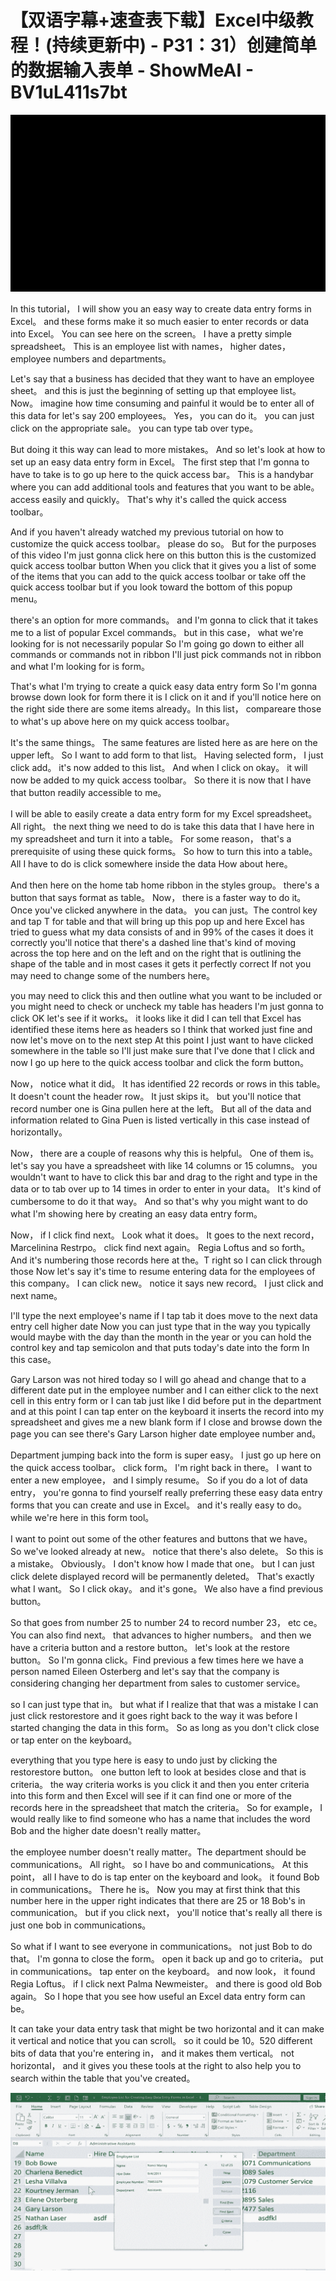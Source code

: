 # 【双语字幕+速查表下载】Excel中级教程！(持续更新中) - P31：31）创建简单的数据输入表单 - ShowMeAI - BV1uL411s7bt

![](img/a18b75534e26759034413ca73cb283ed_0.png)

In this tutorial， I will show you an easy way to create data entry forms in Excel。 and these forms make it so much easier to enter records or data into Excel。 You can see here on the screen。 I have a pretty simple spreadsheet。 This is an employee list with names， higher dates， employee numbers and departments。

 Let's say that a business has decided that they want to have an employee sheet。 and this is just the beginning of setting up that employee list。 Now。 imagine how time consuming and painful it would be to enter all of this data for let's say 200 employees。 Yes， you can do it。 you can just click on the appropriate sale。 you can type tab over type。

 But doing it this way can lead to more mistakes。 And so let's look at how to set up an easy data entry form in Excel。 The first step that I'm gonna to have to take is to go up here to the quick access bar。 This is a handybar where you can add additional tools and features that you want to be able。access easily and quickly。 That's why it's called the quick access toolbar。

 And if you haven't already watched my previous tutorial on how to customize the quick access toolbar。 please do so。 But for the purposes of this video I'm just gonna click here on this button this is the customized quick access toolbar button When you click that it gives you a list of some of the items that you can add to the quick access toolbar or take off the quick access toolbar but if you look toward the bottom of this popup menu。

 there's an option for more commands。 and I'm gonna to click that it takes me to a list of popular Excel commands。 but in this case， what we're looking for is not necessarily popular So I'm going go down to either all commands or commands not in ribbon I'll just pick commands not in ribbon and what I'm looking for is form。

 That's what I'm trying to create a quick easy data entry form So I'm gonna browse down look for form there it is I click on it and if you'll notice here on the right side there are some items already。In this list， compareare those to what's up above here on my quick access toolbar。

 It's the same things。 The same features are listed here as are here on the upper left。 So I want to add form to that list。 Having selected form， I just click add。 it's now added to this list。 And when I click on okay。 it will now be added to my quick access toolbar。 So there it is now that I have that button readily accessible to me。

 I will be able to easily create a data entry form for my Excel spreadsheet。 All right。 the next thing we need to do is take this data that I have here in my spreadsheet and turn it into a table。 For some reason， that's a prerequisite of using these quick forms。 So how to turn this into a table。 All I have to do is click somewhere inside the data How about here。

 And then here on the home tab home ribbon in the styles group。 there's a button that says format as table。 Now， there is a faster way to do it。 Once you've clicked anywhere in the data。 you can just。The control key and tap T for table and that will bring up this pop up and here Excel has tried to guess what my data consists of and in 99% of the cases it does it correctly you'll notice that there's a dashed line that's kind of moving across the top here and on the left and on the right that is outlining the shape of the table and in most cases it gets it perfectly correct If not you may need to change some of the numbers here。

 you may need to click this and then outline what you want to be included or you might need to check or uncheck my table has headers I'm just gonna to click OK let's see if it works。 it looks like it did I can tell that Excel has identified these items here as headers so I think that worked just fine and now let's move on to the next step At this point I just want to have clicked somewhere in the table so I'll just make sure that I've done that I click and now I go up here to the quick access toolbar and click the form button。

Now， notice what it did。 It has identified 22 records or rows in this table。 It doesn't count the header row。 It just skips it。 but you'll notice that record number one is Gina pullen here at the left。 But all of the data and information related to Gina Puen is listed vertically in this case instead of horizontally。

 Now， there are a couple of reasons why this is helpful。 One of them is。 let's say you have a spreadsheet with like 14 columns or 15 columns。 you wouldn't want to have to click this bar and drag to the right and type in the data or to tab over up to 14 times in order to enter in your data。 It's kind of cumbersome to do it that way。 And so that's why you might want to do what I'm showing here by creating an easy data entry form。

 Now， if I click find next。 Look what it does。 It goes to the next record， Marcelinina Restrpo。 click find next again。 Regia Loftus and so forth。 And it's numbering those records here at the。T right so I can click through those Now let's say it's time to resume entering data for the employees of this company。 I can click new。 notice it says new record。 I just click and next name。

 I'll type the next employee's name if I tap tab it does move to the next data entry cell higher date Now you can just type that in the way you typically would maybe with the day than the month in the year or you can hold the control key and tap semicolon and that puts today's date into the form In this case。

 Gary Larson was not hired today so I will go ahead and change that to a different date put in the employee number and I can either click to the next cell in this entry form or I can tab just like I did before put in the department and at this point I can tap enter on the keyboard it inserts the record into my spreadsheet and gives me a new blank form if I close and browse down the page you can see there's Gary Larson higher date employee number and。

Department jumping back into the form is super easy。 I just go up here on the quick access toolbar。 click form。 I'm right back in there。 I want to enter a new employee， and I simply resume。 So if you do a lot of data entry， you're gonna to find yourself really preferring these easy data entry forms that you can create and use in Excel。 and it's really easy to do。 while we're here in this form tool。

 I want to point out some of the other features and buttons that we have。 So we've looked already at new。 notice that there's also delete。 So this is a mistake。 Obviously。 I don't know how I made that one。 but I can just click delete displayed record will be permanently deleted。 That's exactly what I want。 So I click okay。 and it's gone。 We also have a find previous button。

 So that goes from number 25 to number 24 to record number 23， etc ce。 You can also find next。 that advances to higher numbers。 and then we have a criteria button and a restore button。 let's look at the restore button。 So I'm gonna click。Find previous a few times here we have a person named Eileen Osterberg and let's say that the company is considering changing her department from sales to customer service。

 so I can just type that in。 but what if I realize that that was a mistake I can just click restorestore and it goes right back to the way it was before I started changing the data in this form。 So as long as you don't click close or tap enter on the keyboard。

 everything that you type here is easy to undo just by clicking the restorestore button。 one button left to look at besides close and that is criteria。 the way criteria works is you click it and then you enter criteria into this form and then Excel will see if it can find one or more of the records here in the spreadsheet that match the criteria。 So for example， I would really like to find someone who has a name that includes the word Bob and the higher date doesn't really matter。

 the employee number doesn't really matter。The department should be communications。 All right。 so I have bo and communications。 At this point， all I have to do is tap enter on the keyboard and look。 it found Bob in communications。 There he is。 Now you may at first think that this number here in the upper right indicates that there are 25 or 18 Bob's in communication。 but if you click next， you'll notice that's really all there is just one bob in communications。

 So what if I want to see everyone in communications。 not just Bob to do that。 I'm gonna to close the form。 open it back up and go to criteria。 put in communications。 tap enter on the keyboard。 and now look， it found Regia Loftus。 if I click next Palma Newmeister。 and there is good old Bob again。 So I hope that you see how useful an Excel data entry form can be。

 It can take your data entry task that might be two horizontal and it can make it vertical and notice that you can scroll。 so it could be 10。520 different bits of data that you're entering in， and it makes them vertical。 not horizontal， and it gives you these tools at the right to also help you to search within the table that you've created。

![](img/a18b75534e26759034413ca73cb283ed_2.png)